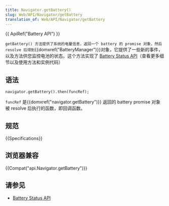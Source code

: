 ```yaml
---
title: Navigator.getBattery()
slug: Web/API/Navigator/getBattery
translation_of: Web/API/Navigator/getBattery
---
```

{{ ApiRef("Battery API") }}

`getBattery() 方法提供了系统的电量信息，返回一个 battery 的 promise 对象，然后 resolve 后得到`{{domxref("BatteryManager")}}对象，它提供了一些新的事件，以及方法供您监控电池的状态。这个方法实现了 [Battery Status API](/en-US/docs/WebAPI/Battery_Status)（查看更多细节以及使用方法和实例代码）

## 语法

```plain
navigator.getBattery().then(funcRef);
```

`funcRef` 是{{domxref("navigator.getBattery")}} 返回的 battery promise 对象被 resolve 后执行的函数，即回调函数。

## 规范

{{Specifications}}

## 浏览器兼容

{{Compat("api.Navigator.getBattery")}}

## 请参见

- [Battery Status API](/en-US/docs/WebAPI/Battery_Status)
